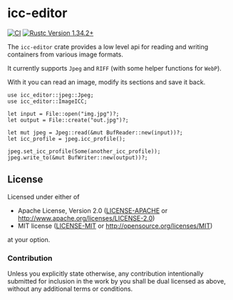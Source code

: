 # icc-editor

[![CI](https://github.com/paolobarbolini/icc-editor/workflows/CI/badge.svg)](https://github.com/paolobarbolini/icc-editor/actions?query=workflow%3ACI)
[![Rustc Version 1.34.2+](https://img.shields.io/badge/rustc-1.34.2+-lightgray.svg)](https://blog.rust-lang.org/2019/04/11/Rust-1.34.0.html)

The `icc-editor` crate provides a low level api for reading and
writing containers from various image formats.

It currently supports `Jpeg` and `RIFF` (with some helper functions
for `WebP`).

With it you can read an image, modify its sections and save it
back.

```rust,ignore
use icc_editor::jpeg::Jpeg;
use icc_editor::ImageICC;

let input = File::open("img.jpg")?;
let output = File::create("out.jpg")?;

let mut jpeg = Jpeg::read(&mut BufReader::new(input))?;
let icc_profile = jpeg.icc_profile();

jpeg.set_icc_profile(Some(another_icc_profile));
jpeg.write_to(&mut BufWriter::new(output))?;
```

## License

Licensed under either of
 * Apache License, Version 2.0 ([LICENSE-APACHE](LICENSE-APACHE) or http://www.apache.org/licenses/LICENSE-2.0)
 * MIT license ([LICENSE-MIT](LICENSE-MIT) or http://opensource.org/licenses/MIT)

at your option.

### Contribution

Unless you explicitly state otherwise, any contribution intentionally submitted
for inclusion in the work by you shall be dual licensed as above, without any
additional terms or conditions.
